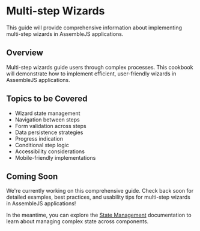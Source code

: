 # Multi-step Wizards

This guide will provide comprehensive information about implementing multi-step wizards in AssembleJS applications.

## Overview

Multi-step wizards guide users through complex processes. This cookbook will demonstrate how to implement efficient, user-friendly wizards in AssembleJS applications.

## Topics to be Covered

- Wizard state management
- Navigation between steps
- Form validation across steps
- Data persistence strategies
- Progress indication
- Conditional step logic
- Accessibility considerations
- Mobile-friendly implementations

## Coming Soon

We're currently working on this comprehensive guide. Check back soon for detailed examples, best practices, and usability tips for multi-step wizards in AssembleJS applications!

In the meantime, you can explore the [State Management](../cookbook/state-management) documentation to learn about managing complex state across components.